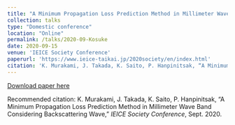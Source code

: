 ```yaml
---
title: "A Minimum Propagation Loss Prediction Method in Millimeter Wave Band Considering Backscattering Wave"
collection: talks
type: "Domestic conference"
location: "Online"
permalink: /talks/2020-09-Kosuke
date: 2020-09-15
venue: 'IEICE Society Conference'
paperurl: 'https://www.ieice-taikai.jp/2020society/en/index.html'
citation: 'K. Murakami, J. Takada, K. Saito, P. Hanpinitsak, “A Minimum Propagation Loss Prediction Method in Millimeter Wave Band Considering Backscattering Wave,”  <i>IEICE Society Conference</i>, Sept. 2020.'
---
```


[Download paper here](https://www.ieice-taikai.jp/2020society/en/index.html)

Recommended citation: K. Murakami, J. Takada, K. Saito, P. Hanpinitsak, “A Minimum Propagation Loss Prediction Method in Millimeter Wave Band Considering Backscattering Wave,”  <i>IEICE Society Conference</i>, Sept. 2020.
